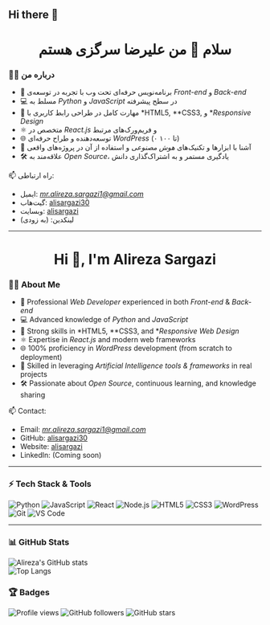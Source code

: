 ## Hi there 👋

<h1 align="center">سلام 👋 من علیرضا سرگزی هستم</h1>

### 🧑‍💻 درباره من 
- 🚀 برنامه‌نویس حرفه‌ای تحت وب با تجربه در توسعه‌ی *Front-end* و *Back-end*  
- 💻 مسلط به *Python* و *JavaScript* در سطح پیشرفته  
- 🎨 مهارت کامل در طراحی رابط کاربری با *HTML5, **CSS3, و **Responsive Design*  
- ⚛ متخصص در *React.js* و فریم‌ورک‌های مرتبط  
- 🌐 توسعه‌دهنده و طراح حرفه‌ای *WordPress* (۰ تا ۱۰۰)  
- 🤖 آشنا با ابزارها و تکنیک‌های *هوش مصنوعی* و استفاده از آن در پروژه‌های واقعی  
- 🛠 علاقه‌مند به *Open Source*، یادگیری مستمر و به اشتراک‌گذاری دانش  

📫 راه ارتباطی:  
- ایمیل: *mr.alireza.sargazi1@gmail.com*  
- گیت‌هاب: [alisargazi30](https://github.com/alisargazi30)
- وبسایت: [alisargazi](https://alisargazi30.github.io) 
- لینکدین: (به زودی)  

---

<h1 align="center">Hi 👋, I'm Alireza Sargazi</h1>

### 🧑‍💻 About Me 
- 🚀 Professional *Web Developer* experienced in both *Front-end* & *Back-end*  
- 💻 Advanced knowledge of *Python* and *JavaScript*  
- 🎨 Strong skills in *HTML5, **CSS3, and **Responsive Web Design*  
- ⚛ Expertise in *React.js* and modern web frameworks  
- 🌐 100% proficiency in *WordPress* development (from scratch to deployment)  
- 🤖 Skilled in leveraging *Artificial Intelligence tools & frameworks* in real projects  
- 🛠 Passionate about *Open Source*, continuous learning, and knowledge sharing  

📫 Contact:  
- Email: *mr.alireza.sargazi1@gmail.com*  
- GitHub: [alisargazi30](https://github.com/alisargazi30)
- Website: [alisargazi](https://alisargazi30.github.io)
- LinkedIn: (Coming soon)  

---

### ⚡ Tech Stack & Tools
![Python](https://img.shields.io/badge/Python-3776AB?style=for-the-badge&logo=python&logoColor=white)
![JavaScript](https://img.shields.io/badge/JavaScript-F7DF1E?style=for-the-badge&logo=javascript&logoColor=black)
![React](https://img.shields.io/badge/React-20232A?style=for-the-badge&logo=react&logoColor=61DAFB)
![Node.js](https://img.shields.io/badge/Node.js-339933?style=for-the-badge&logo=nodedotjs&logoColor=white)
![HTML5](https://img.shields.io/badge/HTML5-E34F26?style=for-the-badge&logo=html5&logoColor=white)
![CSS3](https://img.shields.io/badge/CSS3-1572B6?style=for-the-badge&logo=css3&logoColor=white)
![WordPress](https://img.shields.io/badge/WordPress-21759B?style=for-the-badge&logo=wordpress&logoColor=white)
![Git](https://img.shields.io/badge/Git-F05032?style=for-the-badge&logo=git&logoColor=white)
![VS Code](https://img.shields.io/badge/VS%20Code-007ACC?style=for-the-badge&logo=visual-studio-code&logoColor=white)

---

### 📊 GitHub Stats
![Alireza's GitHub stats](https://github-readme-stats.vercel.app/api?username=alisargazi30&show_icons=true&theme=tokyonight)  
![Top Langs](https://github-readme-stats.vercel.app/api/top-langs/?username=alisargazi30&layout=compact&theme=tokyonight)


### 🏆 Badges
![Profile views](https://komarev.com/ghpvc/?username=alisargazi30&label=Profile%20views&color=blue&style=flat)
![GitHub followers](https://img.shields.io/github/followers/alisargazi30?style=social)
![GitHub stars](https://img.shields.io/github/stars/alisargazi30?style=social)


<!--
**alisargazi30/alisargazi30** is a ✨ _special_ ✨ repository because its `README.md` (this file) appears on your GitHub profile.

Here are some ideas to get you started:

- 🔭 I’m currently working on ...
- 🌱 I’m currently learning ...
- 👯 I’m looking to collaborate on ...
- 🤔 I’m looking for help with ...
- 💬 Ask me about ...
- 📫 How to reach me: ...
- 😄 Pronouns: ...
- ⚡ Fun fact: ...
-->
